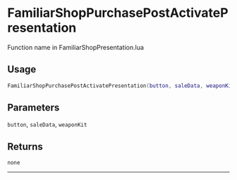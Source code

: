 # FamiliarShopPurchasePostActivatePresentation
Function name in FamiliarShopPresentation.lua
## Usage
```lua
FamiliarShopPurchasePostActivatePresentation(button, saleData, weaponKit)
```
## Parameters
`button`, `saleData`, `weaponKit`
## Returns
`none`

---
